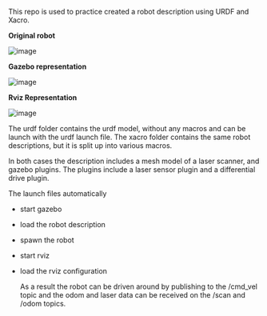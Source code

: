 This repo is used to practice created a robot description using URDF and Xacro. 

**Original robot**

![image](https://github.com/bus0v/barrista_robot/assets/51008991/460d073f-f2c1-4086-b980-399d7b224f52)

**Gazebo representation**

![image](https://github.com/bus0v/barrista_robot/assets/51008991/83b42127-c49b-4c8c-ac67-7b71fa1d6041)

**Rviz Representation**

![image](https://github.com/bus0v/barrista_robot/assets/51008991/899223ad-d5c6-47e9-9016-88b032e01d35)

The urdf folder contains the urdf model, without any macros and can be launch with the urdf launch file. The xacro folder contains the same robot descriptions, but it is split up into various macros.

In both cases the description includes a mesh model of a laser scanner, and gazebo plugins. 
The plugins include a laser sensor plugin and a differential drive plugin. 

The launch files automatically 
* start gazebo
* load the robot description
* spawn the robot
* start rviz
* load the rviz configuration


  As a result the robot can be driven around by publishing to the /cmd_vel topic and the odom and laser data can be received on the /scan and /odom topics.
